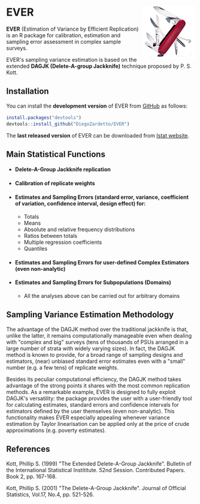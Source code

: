 # EVER <img src="EVER_LOGO_small.png" align="right" alt="" />

**EVER** (Estimation of Variance by Efficient Replication) is an R package for calibration, estimation and sampling error assessment in complex sample surveys. 

EVER's sampling variance estimation is based on the extended **DAGJK (Delete-A-group Jackknife)** technique proposed by P. S. Kott.


## Installation
You can install the **development version** of EVER from [GitHub](https://github.com/DiegoZardetto/EVER) as follows:

```r
install.packages("devtools")
devtools::install_github("DiegoZardetto/EVER")
```

The **last released version** of EVER can be downloaded from [Istat website](https://www.istat.it/en/methods-and-tools/methods-and-it-tools/process/processing-tools/ever).


## Main Statistical Functions
  - #### Delete-A-Group Jackknife replication
  - #### Calibration of replicate weights
  - #### Estimates and Sampling Errors (standard error, variance, coefficient of variation, confidence interval, design effect) for:
    - Totals
    - Means
    - Absolute and relative frequency distributions
    - Ratios between totals
    - Multiple regression coefficients
    - Quantiles
  - #### Estimates and Sampling Errors for user-defined Complex Estimators (even non-analytic)
  - #### Estimates and Sampling Errors for Subpopulations (Domains)
    - All the analyses above can be carried out for arbitrary domains


## Sampling Variance Estimation Methodology
The advantage of the DAGJK method over the traditional jackknife is that, unlike the latter, it remains computationally manageable even when dealing with "complex and big" surveys (tens of thousands of PSUs arranged in a large number of strata with widely varying sizes). In fact, the DAGJK method is known to provide, for a broad range of sampling designs and estimators, (near) unbiased standard error estimates even with a "small" number (e.g. a few tens) of replicate weights.

Besides its peculiar computational efficiency, the DAGJK method takes advantage of the strong points it shares with the most common replication methods. As a remarkable example, EVER is designed to fully exploit DAGJK's versatility: the package provides the user with a user-friendly tool for calculating estimates, standard errors and confidence intervals for estimators defined by the user themselves (even non-analytic). This functionality makes EVER especially appealing whenever variance estimation by Taylor linearisation can be applied only at the price of crude approximations (e.g. poverty estimates).


## References
Kott, Phillip S. (1999) "The Extended Delete-A-Group Jackknife". Bulletin of the International Statistical Instititute. 52nd Session. Contributed Papers. Book 2, pp. 167-168.

Kott, Phillip S. (2001) "The Delete-A-Group Jackknife". Journal of Official Statistics, Vol.17, No.4, pp. 521-526.
